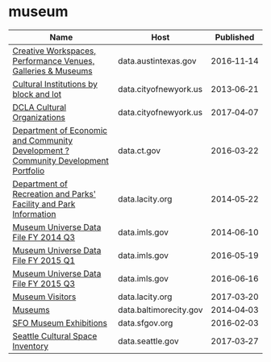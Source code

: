 # museum

Name | Host | Published
---- | ---- | ---------
[Creative Workspaces, Performance Venues, Galleries & Museums](../datasets/qxfh-ycp7.md) | data.austintexas.gov | 2016&#x2011;11&#x2011;14
[Cultural Institutions by block and lot](../datasets/733r-da8r.md) | data.cityofnewyork.us | 2013&#x2011;06&#x2011;21
[DCLA Cultural Organizations](../datasets/u35m-9t32.md) | data.cityofnewyork.us | 2017&#x2011;04&#x2011;07
[Department of Economic and Community Development ? Community Development Portfolio](../datasets/adkf-vin2.md) | data.ct.gov | 2016&#x2011;03&#x2011;22
[Department of Recreation and Parks' Facility and Park Information](../datasets/ax8j-dhzm.md) | data.lacity.org | 2014&#x2011;05&#x2011;22
[Museum Universe Data File FY 2014 Q3](../datasets/5rw9-2vgh.md) | data.imls.gov | 2014&#x2011;06&#x2011;10
[Museum Universe Data File FY 2015 Q1](../datasets/bqh6-bapa.md) | data.imls.gov | 2016&#x2011;05&#x2011;19
[Museum Universe Data File FY 2015 Q3](../datasets/ku5e-zr2b.md) | data.imls.gov | 2016&#x2011;06&#x2011;16
[Museum Visitors](../datasets/trxm-jn3c.md) | data.lacity.org | 2017&#x2011;03&#x2011;20
[Museums](../datasets/8hgq-9pi6.md) | data.baltimorecity.gov | 2014&#x2011;04&#x2011;03
[SFO Museum Exhibitions](../datasets/bjtz-s8v8.md) | data.sfgov.org | 2016&#x2011;02&#x2011;03
[Seattle Cultural Space Inventory](../datasets/vsxr-aydq.md) | data.seattle.gov | 2017&#x2011;03&#x2011;27

